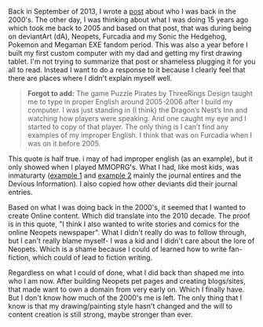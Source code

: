 <!--
.. title: Blast in the Past 2
.. slug: blast-in-the-past-2
.. date: 2018-03-19 10:28:41 UTC-04:00
.. tags: Off-topic
.. category:
.. link: 
.. description: 
.. type: text
-->

Back in September of 2013, I wrote a [post](https://web.archive.org/web/20180226181935/https://torzukarr.wordpress.com/2013/09/08/blast-in-the-past/) about who I was back in the 2000's. The other day, I was thinking about what I was doing 15 years ago which took me back to 2005 and based on that post, that was during being on deviantArt (dA), Neopets, Furcadia and my Sonic the Hedgehog, Pokemon and Megaman EXE fandom period. This was also a year before I built my first custom computer with my dad and getting my first drawing tablet. I'm not trying to summarize that post or shameless plugging it for you all to read. Instead I want to do a response to it because I clearly feel that there are places where I didn't explain myself well.

>**Forgot to add:** The game Puzzle Pirates by ThreeRings Design taught me to type in proper English around 2005-2006 after I build my computer.  I was just standing in (I think) the Dragon’s Nest’s Inn and watching how players were speaking.  And one caught my eye and I started to copy of that player.  The only thing is I can’t find any examples of my improper English.  I think that was on Furcadia when I was on it before 2005.

This quote is half true. i may of had improper english (as an example), but it only showed when I played MMOPRG's. What I had, like most kids, was inmaturarty ([example 1](http://web.archive.org/web/20040414185315/http://neosvetlana.deviantart.com:80/) and [example 2](http://web.archive.org/web/20060418010901/http://neosvetlana.deviantart.com:80/) mainly the journal entires and the Devious Information). I also copied how other deviants did their journal entries.

Based on what I was doing back in the 2000's, it seemed that I wanted to create Online content. Which did translate into the 2010 decade. The proof is in this quote, "I think I also wanted to write stories and comics for the online Neopets newspaper". What I didn't really do was to follow through, but I can't really blame myself- I was a kid and I didn't care about the lore of Neopets. Which is a shame because I could of learned how to write fan-fiction, which could of lead to fiction writing.

Regardless on what I could of done, what I did back than shaped me into who I am now. After building Neopets pet pages and creating blogs/sites, that made want to own a domain from very early on. Which I finally have. But I don't know how much of the 2000's me is left. The only thing that I know is that my drawing/painting style hasn't changed and the will to content creation is still strong, maybe stronger than ever.
